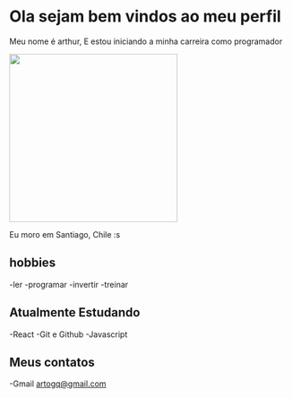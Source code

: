 # Ola sejam bem vindos ao meu perfil

Meu nome é arthur, E estou iniciando a minha carreira como programador

<img src="https://i0.wp.com/imgs.hipertextual.com/wp-content/uploads/2019/05/hipertextual-apple-warren-buffett-remake-paperboy-2019307288.jpg?w=1560&quality=60&strip=all&ssl=1" width="300px">

Eu moro em Santiago, Chile :s
## hobbies

-ler
-programar
-invertir
-treinar

## Atualmente Estudando 

-React
-Git e Github
-Javascript

## Meus contatos 

-Gmail artogq@gmail.com

